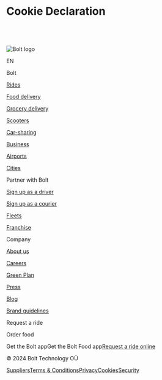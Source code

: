 Cookie Declaration
==================

![](data:image/svg+xml;charset=utf-8,%3Csvg%20height='40'%20width='69'%20xmlns='http://www.w3.org/2000/svg'%20version='1.1'%3E%3C/svg%3E)

![Bolt logo](/static/7948e3225da9f3fac496346bffdf391f/cee1f/bolt-logo.webp)

EN

Bolt

[Rides](https://bolt.eu/)

[Food delivery](https://bolt.eu/en/food/)

[Grocery delivery](https://bolt.eu/en/food/market/)

[Scooters](https://bolt.eu/en/scooters/)

[Car-sharing](https://bolt.eu/en/drive/)

[Business](https://bolt.eu/en/business/)

[Airports](https://bolt.eu/en/airports/)

[Cities](https://bolt.eu/en/cities/)

Partner with Bolt

[Sign up as a driver](https://bolt.eu/en/driver/)

[Sign up as a courier](https://bolt.eu/en/food/courier/)

[Fleets](https://bolt.eu/en/fleet/)

[Franchise](https://bolt.eu/en/franchise/)

Company

[About us](https://bolt.eu/en/careers/life-at-bolt/)

[Careers](https://bolt.eu/en/careers/)

[Green Plan](https://bolt.eu/en/green/)

[Press](https://bolt.eu/en/press/)

[Blog](https://bolt.eu/en/blog/)

[Brand guidelines](https://bolt.eu/en/press/guidelines/)

Request a ride

Order food

Get the Bolt appGet the Bolt Food app[Request a ride online](https://m.bolt.eu/)

[](https://www.facebook.com/Bolt/)[](https://twitter.com/Boltapp/)[](https://www.instagram.com/bolt/)[](https://www.linkedin.com/company/bolt-eu/)[](https://www.tiktok.com/@bolt)

© 2024 Bolt Technology OÜ

[Suppliers](https://bolt.eu/en/suppliers/)[Terms & Conditions](https://bolt.eu/en/legal/)[Privacy](https://bolt.eu/en/privacy/)[Cookies](https://bolt.eu/en/cookie-declaration/)[Security](https://bolt.eu/en/security/)